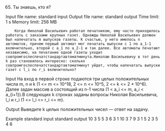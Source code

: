 65. Ты знаешь, кто я?

Input file name: standard input
Output file name: standard output
Time limit: 1 s
Memory limit: 256 MB

		Когда Николай Васильевич работал печатником, ему часто приходилось работать с заказами крупных газет. Однажды Николай Васильевич должен был напечатать m выпусков газеты. К счастью, у него имелось n автоматов, причем первый автомат мог печатать выпуски с 1 по a_1-1 включительно, второй с a_1 по a_2-1 и так далее. Все автоматы печатают независимо, на печатание одной газеты уходит совпромгослеспечатстандартавтоматминута.Николаю Васильевичу в тот день k раз становилось интересно: сколько совпромгослеспечатстандартавтоматминут уйдет, чтобы напечатать выпуски газет с l_i по r_i включительно?

Input
		На вход в первой строке подаются три целых положительных числа m, n и k (1 <= m <= 10^18, 2 <= n <= 10^5, 2 <= k <= 2 * 10^6). Далее задан массив a состоящий из n-1 числа (1 < a_i <= m, a_i < a_{i+1}).В следующих k строках заданы вопросы Николая Васильевича, l_i и r_i (1 <= l_i <= r_i <= m).

Output
		Выведите k целых положительных чисел — ответ на задачу.

Example
		standard input		standard output
		10 3 5				5
		3 6					3
		1 10				3
		7 9					3
		1 5					2
		3 5
		4 6
